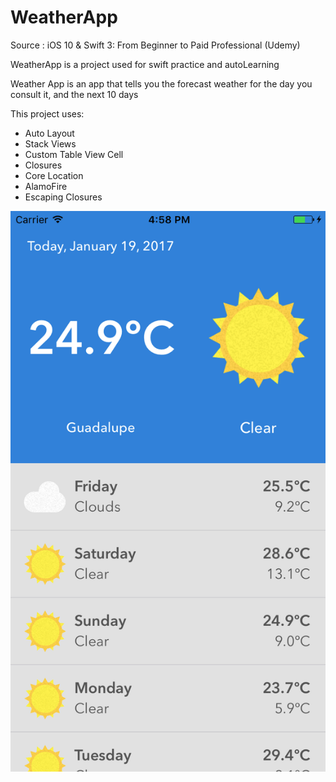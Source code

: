 # WeatherApp

Source : iOS 10 & Swift 3: From Beginner to Paid Professional (Udemy)

WeatherApp is a project used for swift practice and autoLearning

Weather App is an app that tells you the forecast weather for the day you consult it, and the next 10 days

This project uses:

* Auto Layout
* Stack Views
* Custom Table View Cell
* Closures
* Core Location
* AlamoFire
* Escaping Closures

![GitHub Logo](ScreenShot.png)
